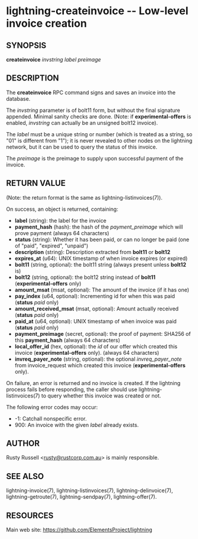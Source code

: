 lightning-createinvoice -- Low-level invoice creation
=====================================================

SYNOPSIS
--------

**createinvoice** *invstring* *label* *preimage*

DESCRIPTION
-----------

The **createinvoice** RPC command signs and saves an invoice into the
database.

The *invstring* parameter is of bolt11 form, but without the final
signature appended.  Minimal sanity checks are done.  (Note: if
**experimental-offers** is enabled, *invstring* can actually be an
unsigned bolt12 invoice).

The *label* must be a unique string or number (which is treated as a
string, so "01" is different from "1"); it is never revealed to other
nodes on the lightning network, but it can be used to query the status
of this invoice.

The *preimage* is the preimage to supply upon successful payment of
the invoice.

RETURN VALUE
------------

(Note: the return format is the same as lightning-listinvoices(7)).

[comment]: # (GENERATE-FROM-SCHEMA-START)
On success, an object is returned, containing:

- **label** (string): the label for the invoice
- **payment\_hash** (hash): the hash of the *payment\_preimage* which will prove payment (always 64 characters)
- **status** (string): Whether it has been paid, or can no longer be paid (one of "paid", "expired", "unpaid")
- **description** (string): Description extracted from **bolt11** or **bolt12**
- **expires\_at** (u64): UNIX timestamp of when invoice expires (or expired)
- **bolt11** (string, optional): the bolt11 string (always present unless **bolt12** is)
- **bolt12** (string, optional): the bolt12 string instead of **bolt11** (**experimental-offers** only)
- **amount\_msat** (msat, optional): The amount of the invoice (if it has one)
- **pay\_index** (u64, optional): Incrementing id for when this was paid (**status** *paid* only)
- **amount\_received\_msat** (msat, optional): Amount actually received (**status** *paid* only)
- **paid\_at** (u64, optional): UNIX timestamp of when invoice was paid (**status** *paid* only)
- **payment\_preimage** (secret, optional): the proof of payment: SHA256 of this **payment\_hash** (always 64 characters)
- **local\_offer\_id** (hex, optional): the *id* of our offer which created this invoice (**experimental-offers** only). (always 64 characters)
- **invreq\_payer\_note** (string, optional): the optional *invreq\_payer\_note* from invoice\_request which created this invoice (**experimental-offers** only).

[comment]: # (GENERATE-FROM-SCHEMA-END)

On failure, an error is returned and no invoice is created. If the
lightning process fails before responding, the caller should use
lightning-listinvoices(7) to query whether this invoice was created or
not.

The following error codes may occur:
- -1: Catchall nonspecific error.
- 900: An invoice with the given *label* already exists.

AUTHOR
------

Rusty Russell <<rusty@rustcorp.com.au>> is mainly responsible.

SEE ALSO
--------

lightning-invoice(7), lightning-listinvoices(7), lightning-delinvoice(7),
lightning-getroute(7), lightning-sendpay(7), lightning-offer(7).

RESOURCES
---------

Main web site: <https://github.com/ElementsProject/lightning>

[comment]: # ( SHA256STAMP:e770524d66bd9c0eed2ebba2a9b73aab9cc6be10e2e1500f13506624b1703bf1)
